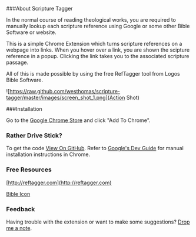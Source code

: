 ###About Scripture Tagger

In the normal course of reading theological works, you are required to manually lookup each scripture reference using Google or some other Bible Software or website.

This is a simple Chrome Extension which turns scripture references on a webpage into links. When you hover over a link, you are shown the scipture reference in a popup. Clicking the link takes you to the associated scripture passage.

All of this is made possible by using the free RefTagger tool from Logos Bible Software.

![https://raw.github.com/westhomas/scripture-tagger/master/images/screen_shot_1.png](Action Shot)


###Installation

Go to the [Google Chrome Store](https://chrome.google.com/webstore/detail/scripture-tagger/bjdodjhgmhfknagondkknocjpdchkhcn) and click "Add To Chrome".


### Rather Drive Stick?

To get the code [View On GitHub](https://github.com/westhomas/scripture-tagger). Refer to [Google's Dev Guide](http://developer.chrome.com/extensions/getstarted.html) for manual installation instructions in Chrome.


### Free Resources

[http://reftagger.com](http://reftagger.com) 

[Bible Icon](http://findicons.com/icon/130286/lincoln_bible?id=130296)


### Feedback
Having trouble with the extension or want to make some suggestions? [Drop me a note](http://).